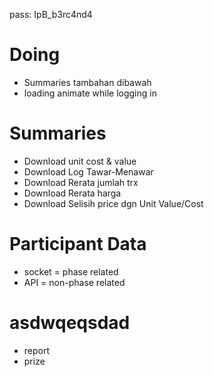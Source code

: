pass: IpB_b3rc4nd4

# Doing

- Summaries tambahan dibawah
- loading animate while logging in

# Summaries

- Download unit cost & value
- Download Log Tawar-Menawar
- Download Rerata jumlah trx
- Download Rerata harga
- Download Selisih price dgn Unit Value/Cost

# Participant Data

- socket = phase related
- API = non-phase related

# asdwqeqsdad

- report
- prize

